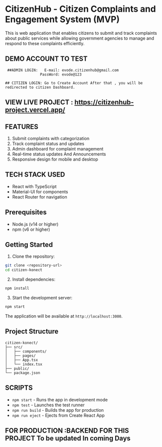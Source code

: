 # CitizenHub - Citizen Complaints and Engagement System  (MVP)

This is  web application that enables citizens to submit and track complaints about public services while allowing government agencies to manage and respond to these complaints efficiently. 


## DEMO ACCOUNT TO TEST
     ##ADMIN LOGIN:   E-mail: evode.citizenhub@gmail.com
                    PassWord: evode@123

    ## CITIZEN LOGIN: Go to Create Account After that , you will be redirected to citizen Dashboard.
## VIEW LIVE PROJECT : https://citizenhub-project.vercel.app/

## FEATURES

1. Submit complaints with categorization
2. Track complaint status and updates
3. Admin dashboard for complaint management
4. Real-time status updates And Announcements
5. Responsive design for mobile and desktop

## TECH STACK USED

- React with TypeScript
- Material-UI for components
- React Router for navigation

## Prerequisites

- Node.js (v14 or higher)
- npm (v6 or higher)



## Getting Started

1. Clone the repository:
```bash
git clone <repository-url>
cd citizen-konect
```

2. Install dependencies:
```bash
npm install
```

3. Start the development server:
```bash
npm start
```

The application will be available at `http://localhost:3000`.

## Project Structure

```
citizen-konect/
├── src/
│   ├── components/ 
│   ├── pages/        
│   ├── App.tsx        
│   └── index.tsx     
├── public/            
└── package.json      
```

## SCRIPTS

- `npm start` - Runs the app in development mode
- `npm test` - Launches the test runner
- `npm run build` - Builds the app for production
- `npm run eject` - Ejects from Create React App


## FOR PRODUCTION :BACKEND FOR THIS PROJECT To be updated In coming Days
 
